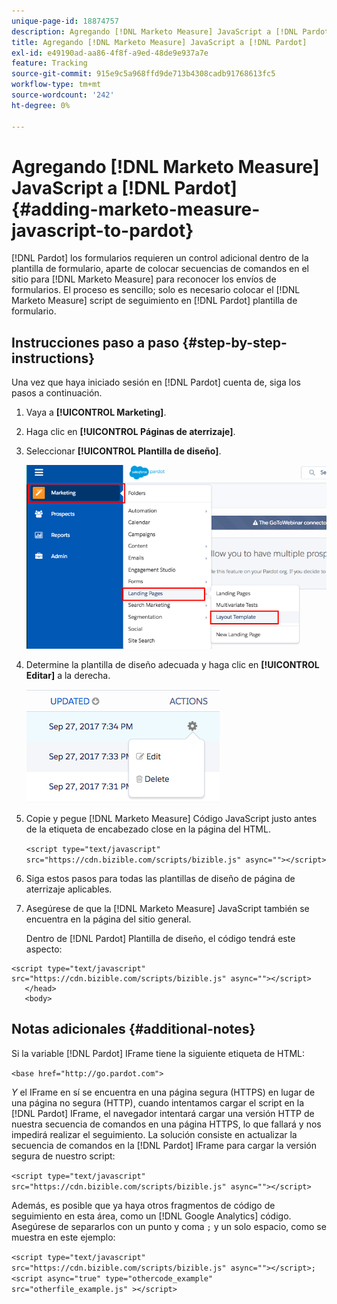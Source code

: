 ```yaml
---
unique-page-id: 18874757
description: Agregando [!DNL Marketo Measure] JavaScript a [!DNL Pardot] - [!DNL Marketo Measure]
title: Agregando [!DNL Marketo Measure] JavaScript a [!DNL Pardot]
exl-id: e49190ad-aa86-4f8f-a9ed-48de9e937a7e
feature: Tracking
source-git-commit: 915e9c5a968ffd9de713b4308cadb91768613fc5
workflow-type: tm+mt
source-wordcount: '242'
ht-degree: 0%

---
```


# Agregando [!DNL Marketo Measure] JavaScript a [!DNL Pardot] {#adding-marketo-measure-javascript-to-pardot}

[!DNL Pardot] los formularios requieren un control adicional dentro de la plantilla de formulario, aparte de colocar secuencias de comandos en el sitio para [!DNL Marketo Measure] para reconocer los envíos de formularios. El proceso es sencillo; solo es necesario colocar el [!DNL Marketo Measure] script de seguimiento en [!DNL Pardot] plantilla de formulario.

## Instrucciones paso a paso {#step-by-step-instructions}

Una vez que haya iniciado sesión en [!DNL Pardot] cuenta de, siga los pasos a continuación.

1. Vaya a **[!UICONTROL Marketing]**.

1. Haga clic en **[!UICONTROL Páginas de aterrizaje]**.

1. Seleccionar **[!UICONTROL Plantilla de diseño]**.

   ![](assets/1-3.png)

1. Determine la plantilla de diseño adecuada y haga clic en **[!UICONTROL Editar]** a la derecha.

   ![](assets/2-1.png)

1. Copie y pegue [!DNL Marketo Measure] Código JavaScript justo antes de la etiqueta de encabezado close en la página del HTML.

   `<script type="text/javascript" src="https://cdn.bizible.com/scripts/bizible.js" async=""></script>`

1. Siga estos pasos para todas las plantillas de diseño de página de aterrizaje aplicables.

1. Asegúrese de que la [!DNL Marketo Measure] JavaScript también se encuentra en la página del sitio general.

   Dentro de [!DNL Pardot] Plantilla de diseño, el código tendrá este aspecto:

```text
<script type="text/javascript" src="https://cdn.bizible.com/scripts/bizible.js" async=""></script>
   </head>
   <body>
```

## Notas adicionales {#additional-notes}

Si la variable [!DNL Pardot] IFrame tiene la siguiente etiqueta de HTML:

`<base href="http://go.pardot.com">`

_Y_ el IFrame en sí se encuentra en una página segura (HTTPS) en lugar de una página no segura (HTTP), cuando intentamos cargar el script en la [!DNL Pardot] IFrame, el navegador intentará cargar una versión HTTP de nuestra secuencia de comandos en una página HTTPS, lo que fallará y nos impedirá realizar el seguimiento. La solución consiste en actualizar la secuencia de comandos en la [!DNL Pardot] IFrame para cargar la versión segura de nuestro script:

`<script type="text/javascript" src="https://cdn.bizible.com/scripts/bizible.js" async=""></script>`

Además, es posible que ya haya otros fragmentos de código de seguimiento en esta área, como un [!DNL Google Analytics] código. Asegúrese de separarlos con un punto y coma `;` y un solo espacio, como se muestra en este ejemplo:

`<script type="text/javascript" src="https://cdn.bizible.com/scripts/bizible.js" async=""></script>; <script async="true" type="othercode_example" src="otherfile_example.js" ></script>`
